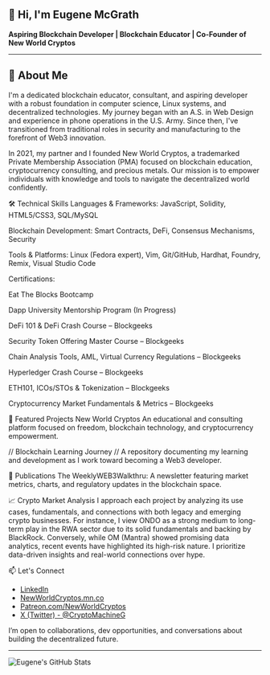 ## 👋 Hi, I'm Eugene McGrath

**Aspiring Blockchain Developer | Blockchain Educator | Co-Founder of New World Cryptos**

---

## 🧠 About Me
I'm a dedicated blockchain educator, consultant, and aspiring developer with a robust foundation in computer science, Linux systems, and decentralized technologies. My journey began with an A.S. in Web Design and experience in phone operations in the U.S. Army. Since then, I've transitioned from traditional roles in security and manufacturing to the forefront of Web3 innovation.

In 2021, my partner and I founded New World Cryptos, a trademarked Private Membership Association (PMA) focused on blockchain education, cryptocurrency consulting, and precious metals. Our mission is to empower individuals with knowledge and tools to navigate the decentralized world confidently.

🛠️ Technical Skills
Languages & Frameworks: JavaScript, Solidity, HTML5/CSS3, SQL/MySQL

Blockchain Development: Smart Contracts, DeFi, Consensus Mechanisms, Security

Tools & Platforms: Linux (Fedora expert), Vim, Git/GitHub, Hardhat, Foundry, Remix, Visual Studio Code

Certifications:

Eat The Blocks Bootcamp 

Dapp University Mentorship Program (In Progress)

DeFi 101 & DeFi Crash Course – Blockgeeks

Security Token Offering Master Course – Blockgeeks

Chain Analysis Tools, AML, Virtual Currency Regulations – Blockgeeks

Hyperledger Crash Course – Blockgeeks

ETH101, ICOs/STOs & Tokenization – Blockgeeks

Cryptocurrency Market Fundamentals & Metrics – Blockgeeks

📂 Featured Projects
New World Cryptos
An educational and consulting platform focused on freedom, blockchain technology, and cryptocurrency empowerment.

// Blockchain Learning Journey
// A repository documenting my learning and development as I work toward becoming a Web3 developer.

📰 Publications
The WeeklyWEB3Walkthru: A newsletter featuring market metrics, charts, and regulatory updates in the blockchain space.

📈 Crypto Market Analysis
I approach each project by analyzing its use cases, fundamentals, and connections with both legacy and emerging crypto businesses. For instance, I view ONDO as a strong medium to long-term play in the RWA sector due to its solid fundamentals and backing by BlackRock. Conversely, while OM (Mantra) showed promising data analytics, recent events have highlighted its high-risk nature. I prioritize data-driven insights and real-world connections over hype.

📫 Let's Connect

- [LinkedIn](https://www.linkedin.com/in/eugene-mcgrath-550b4897)
- [NewWorldCryptos.mn.co](https://NewWorldCryptos.mn.co)
- [Patreon.com/NewWorldCryptos](https://patreon.com/NewWorldCryptos)
- [X (Twitter) - @CryptoMachineG](https://x.com/CryptoMachineG)

I’m open to collaborations, dev opportunities, and conversations about building the decentralized future.

---

![Eugene's GitHub Stats](https://github-readme-stats.vercel.app/api?username=cplklegg&show_icons=true&theme=radical)

